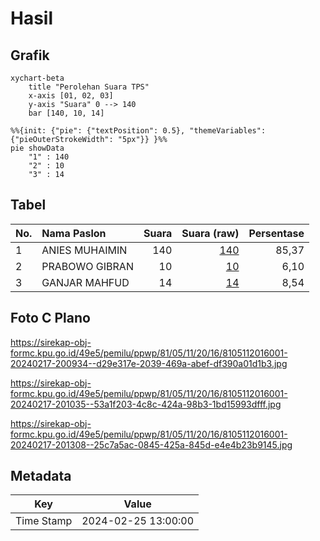 # Hasil

## Grafik

```mermaid
xychart-beta
    title "Perolehan Suara TPS"
    x-axis [01, 02, 03]
    y-axis "Suara" 0 --> 140
    bar [140, 10, 14]
```

```mermaid
%%{init: {"pie": {"textPosition": 0.5}, "themeVariables": {"pieOuterStrokeWidth": "5px"}} }%%
pie showData
    "1" : 140
    "2" : 10
    "3" : 14
```

## Tabel

| No. | Nama Paslon    | Suara | Suara (raw) | Persentase |
|:--- |:-------------- | -----:| -----------:| ----------:|
| 1   | ANIES MUHAIMIN | 140   | [140][p-1]  | 85,37      |
| 2   | PRABOWO GIBRAN | 10    | [10][p-2]   | 6,10       |
| 3   | GANJAR MAHFUD  | 14    | [14][p-3]   | 8,54       |


[p-1]: https://github.com/gigit-pemilu/pemilu-2024-81-maluku/blob/main/pilpres/hitung-suara/sub/81-maluku/sub/05-seram-bagian-timur/sub/11-gorom-timur/sub/2016-adar/sub/001-tps/sub/paslon-1.txt
[p-2]: https://github.com/gigit-pemilu/pemilu-2024-81-maluku/blob/main/pilpres/hitung-suara/sub/81-maluku/sub/05-seram-bagian-timur/sub/11-gorom-timur/sub/2016-adar/sub/001-tps/sub/paslon-2.txt
[p-3]: https://github.com/gigit-pemilu/pemilu-2024-81-maluku/blob/main/pilpres/hitung-suara/sub/81-maluku/sub/05-seram-bagian-timur/sub/11-gorom-timur/sub/2016-adar/sub/001-tps/sub/paslon-3.txt

## Foto C Plano

https://sirekap-obj-formc.kpu.go.id/49e5/pemilu/ppwp/81/05/11/20/16/8105112016001-20240217-200934--d29e317e-2039-469a-abef-df390a01d1b3.jpg

https://sirekap-obj-formc.kpu.go.id/49e5/pemilu/ppwp/81/05/11/20/16/8105112016001-20240217-201035--53a1f203-4c8c-424a-98b3-1bd15993dfff.jpg

https://sirekap-obj-formc.kpu.go.id/49e5/pemilu/ppwp/81/05/11/20/16/8105112016001-20240217-201308--25c7a5ac-0845-425a-845d-e4e4b23b9145.jpg


## Metadata

| Key        | Value               |
| ---------- | ------------------- |
| Time Stamp | 2024-02-25 13:00:00 |




